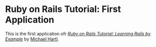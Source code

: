 # Ruby on Rails Tutorial: First Application

This is the first application ofr [*Ruby on Rails Tutorial: Learning Rails by Example*](http://railstutorial.org/) by [Michael Hartl](http://michaelhartl.com/).
